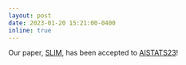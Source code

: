 ```yaml
---
layout: post
date: 2023-01-20 15:21:00-0400
inline: true
---
```


Our paper, [SLIM](http://arxiv.org/abs/2301.09507), has been accepted to [AISTATS23](http://aistats.org/aistats2023/)!
